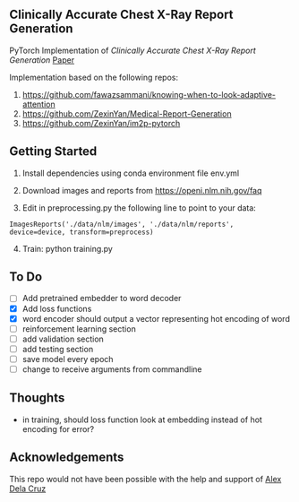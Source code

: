 ## Clinically Accurate Chest X-Ray Report Generation

PyTorch Implementation of *Clinically Accurate Chest X-Ray Report Generation* [Paper](https://arxiv.org/abs/1904.02633)<br/>

Implementation based on the following repos:

1) https://github.com/fawazsammani/knowing-when-to-look-adaptive-attention
2) https://github.com/ZexinYan/Medical-Report-Generation
3) https://github.com/ZexinYan/im2p-pytorch

## Getting Started

1) Install dependencies using conda environment file env.yml

2) Download images and reports from https://openi.nlm.nih.gov/faq

3) Edit in preprocessing.py the following line to point to your data:
```
ImagesReports('./data/nlm/images', './data/nlm/reports', device=device, transform=preprocess)
```
4) Train: python training.py


## To Do

- [ ] Add pretrained embedder to word decoder
- [x] Add loss functions
- [x] word encoder should output a vector representing hot encoding of word
- [ ] reinforcement learning section
- [ ] add validation section
- [ ] add testing section
- [ ] save model every epoch
- [ ] change to receive arguments from commandline

## Thoughts

* in training, should loss function look at embedding instead of hot encoding for error?

## Acknowledgements

This repo would not have been possible with the help and support of [Alex Dela Cruz](https://www.linkedin.com/in/alex-dela-cruz-89730175)
